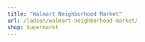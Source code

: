 ```yaml
---
title: "Walmart Neighborhood Market"
url: /ladson/walmart-neighborhood-market/
shop: Supermarkt
---
```


